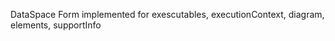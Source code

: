 ---
---

DataSpace Form implemented for exescutables, executionContext, diagram, elements, supportInfo
